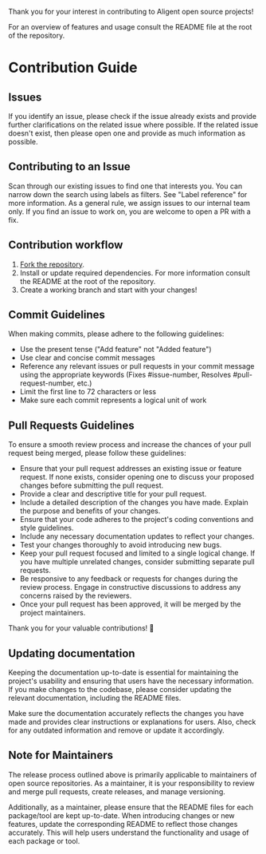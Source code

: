 Thank you for your interest in contributing to Aligent open source projects!

For an overview of features and usage consult the README file at the root of the repository.

# Contribution Guide

## Issues

If you identify an issue, please check if the issue already exists and provide further clarifications on the related issue where possible. If the related issue doesn't exist, then please open one and provide as much information as possible.

## Contributing to an Issue

Scan through our existing issues to find one that interests you. You can narrow down the search using labels as filters. See "Label reference" for more information. As a general rule, we assign issues to our internal team only. If you find an issue to work on, you are welcome to open a PR with a fix.

## Contribution workflow

1. [Fork the repository](https://docs.github.com/en/pull-requests/collaborating-with-pull-requests/working-with-forks/fork-a-repo).
2. Install or update required dependencies. For more information consult the README at the root of the repository.
3. Create a working branch and start with your changes!

## Commit Guidelines

When making commits, please adhere to the following guidelines:

- Use the present tense ("Add feature" not "Added feature")
- Use clear and concise commit messages
- Reference any relevant issues or pull requests in your commit message using the appropriate keywords (Fixes #issue-number, Resolves #pull-request-number, etc.)
- Limit the first line to 72 characters or less
- Make sure each commit represents a logical unit of work

## Pull Requests Guidelines

To ensure a smooth review process and increase the chances of your pull request being merged, please follow these guidelines:

- Ensure that your pull request addresses an existing issue or feature request. If none exists, consider opening one to discuss your proposed changes before submitting the pull request.
- Provide a clear and descriptive title for your pull request.
- Include a detailed description of the changes you have made. Explain the purpose and benefits of your changes.
- Ensure that your code adheres to the project's coding conventions and style guidelines.
- Include any necessary documentation updates to reflect your changes.
- Test your changes thoroughly to avoid introducing new bugs.
- Keep your pull request focused and limited to a single logical change. If you have multiple unrelated changes, consider submitting separate pull requests.
- Be responsive to any feedback or requests for changes during the review process. Engage in constructive discussions to address any concerns raised by the reviewers.
- Once your pull request has been approved, it will be merged by the project maintainers.

Thank you for your valuable contributions! 🎉

## Updating documentation

Keeping the documentation up-to-date is essential for maintaining the project's usability and ensuring that users have the necessary information. If you make changes to the codebase, please consider updating the relevant documentation, including the README files.

Make sure the documentation accurately reflects the changes you have made and provides clear instructions or explanations for users. Also, check for any outdated information and remove or update it accordingly.

## Note for Maintainers

The release process outlined above is primarily applicable to maintainers of open source repositories. As a maintainer, it is your responsibility to review and merge pull requests, create releases, and manage versioning.

Additionally, as a maintainer, please ensure that the README files for each package/tool are kept up-to-date. When introducing changes or new features, update the corresponding README to reflect those changes accurately. This will help users understand the functionality and usage of each package or tool.
